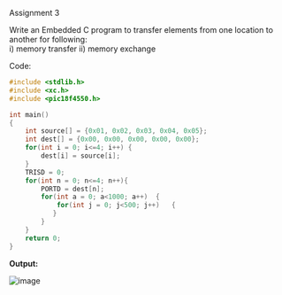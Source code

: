 Assignment 3

Write an Embedded C program to transfer elements from one location to another for following:  
i) memory transfer ii) memory exchange

Code:
```C
#include <stdlib.h>
#include <xc.h>
#include <pic18f4550.h>

int main()
{
    int source[] = {0x01, 0x02, 0x03, 0x04, 0x05};
    int dest[] = {0x00, 0x00, 0x00, 0x00, 0x00};
    for(int i = 0; i<=4; i++) {
        dest[i] = source[i];
    }
    TRISD = 0;
    for(int n = 0; n<=4; n++){
        PORTD = dest[n];
        for(int a = 0; a<1000; a++)  {
            for(int j = 0; j<500; j++)   {
           }
        }
    }
    return 0;
}
```

**Output:**

![image](https://github.com/Sanskritis101/PA-codes/assets/104347305/15f41143-e15c-4dc0-827d-0ac9beb159a9)
